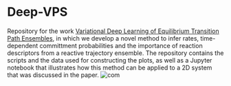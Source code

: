 # Deep-VPS
Repository for the work [Variational Deep Learning of Equilibrium Transition Path Ensembles](https://arxiv.org/abs/2302.14857), in which we develop a novel method to infer rates, time-dependent committment probabilities and the importance of reaction descriptors from a reactive trajectory ensemble. 
The repository contains the scripts and the data used for constructing the plots, as well as a Jupyter notebook that illustrates how this method can be applied to a 2D system that was discussed in the paper.
![com](https://github.com/ansingh1214/Deep-VPS/blob/1/viz1.gif)


